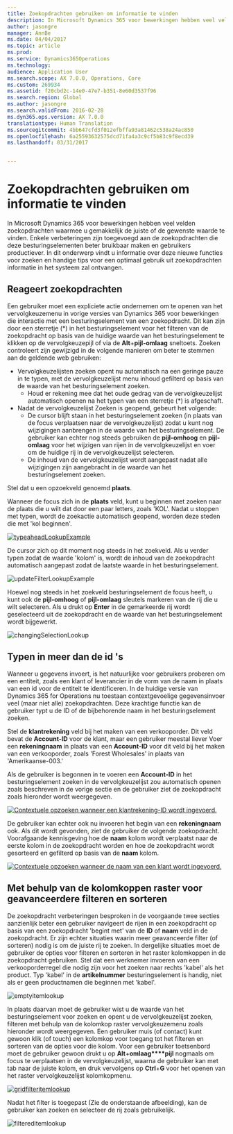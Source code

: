 ```yaml
---
title: Zoekopdrachten gebruiken om informatie te vinden
description: In Microsoft Dynamics 365 voor bewerkingen hebben veel velden zoekopdrachten waarmee u gemakkelijk de juiste of de gewenste waarde te vinden. Enkele verbeteringen zijn toegevoegd aan de zoekopdrachten die deze besturingselementen beter bruikbaar maken en gebruikers productiever. In dit onderwerp vindt u informatie over deze nieuwe functies voor zoeken en handige tips voor een optimaal gebruik uit zoekopdrachten informatie in het systeem zal ontvangen.
author: jasongre
manager: AnnBe
ms.date: 04/04/2017
ms.topic: article
ms.prod: 
ms.service: Dynamics365Operations
ms.technology: 
audience: Application User
ms.search.scope: AX 7.0.0, Operations, Core
ms.custom: 269934
ms.assetid: f20cbd2c-14e0-47e7-b351-8e60d3537f96
ms.search.region: Global
ms.author: jasongre
ms.search.validFrom: 2016-02-28
ms.dyn365.ops.version: AX 7.0.0
translationtype: Human Translation
ms.sourcegitcommit: 4bb647cfd3f012efbffa93a81462c538a24ac850
ms.openlocfilehash: 6a25593632575dcd71fa4a3c9cf5b83c9f8ecd39
ms.lasthandoff: 03/31/2017


---
```


# <a name="use-lookups-to-find-information"></a>Zoekopdrachten gebruiken om informatie te vinden

In Microsoft Dynamics 365 voor bewerkingen hebben veel velden zoekopdrachten waarmee u gemakkelijk de juiste of de gewenste waarde te vinden. Enkele verbeteringen zijn toegevoegd aan de zoekopdrachten die deze besturingselementen beter bruikbaar maken en gebruikers productiever. In dit onderwerp vindt u informatie over deze nieuwe functies voor zoeken en handige tips voor een optimaal gebruik uit zoekopdrachten informatie in het systeem zal ontvangen.  

<a name="responsive-lookups"></a>Reageert zoekopdrachten
------------------

Een gebruiker moet een expliciete actie ondernemen om te openen van het vervolgkeuzemenu in vorige versies van Dynamics 365 voor bewerkingen die interactie met een besturingselement van een zoekopdracht. Dit kan zijn door een sterretje (\*) in het besturingselement voor het filteren van de zoekopdracht op basis van de huidige waarde van het besturingselement te klikken op de vervolgkeuzepijl of via de **Alt**+**pijl-omlaag** sneltoets. Zoeken controleert zijn gewijzigd in de volgende manieren om beter te stemmen aan de geldende web gebruiken:

-   Vervolgkeuzelijsten zoeken opent nu automatisch na een geringe pauze in te typen, met de vervolgkeuzelijst menu inhoud gefilterd op basis van de waarde van het besturingselement zoeken.
    -   Houd er rekening mee dat het oude gedrag van de vervolgkeuzelijst automatisch openen na het typen van een sterretje (\*) is afgeschaft.
-   Nadat de vervolgkeuzelijst Zoeken is geopend, gebeurt het volgende:
    -   De cursor blijft staan in het besturingselement zoeken (in plaats van de focus verplaatsen naar de vervolgkeuzelijst) zodat u kunt nog wijzigingen aanbrengen in de waarde van het besturingselement. De gebruiker kan echter nog steeds gebruiken de **pijl-omhoog** en **pijl-omlaag** voor het wijzigen van rijen in de vervolgkeuzelijst en voer om de huidige rij in de vervolgkeuzelijst selecteren.
    -   De inhoud van de vervolgkeuzelijst wordt aangepast nadat alle wijzigingen zijn aangebracht in de waarde van het besturingselement zoeken.

Stel dat u een opzoekveld genoemd **plaats**. 

Wanneer de focus zich in de **plaats** veld, kunt u beginnen met zoeken naar de plaats die u wilt dat door een paar letters, zoals 'KOL'.  Nadat u stoppen met typen, wordt de zoekactie automatisch geopend, worden deze steden die met 'kol beginnen'. 

[![typeaheadLookupExample](./media/typeaheadlookupexample.png)](./media/typeaheadlookupexample.png) 

De cursor zich op dit moment nog steeds in het zoekveld. Als u verder typen zodat de waarde 'kolom' is, wordt de inhoud van de zoekopdracht automatisch aangepast zodat de laatste waarde in het besturingselement. 

![updateFilterLookupExample](./media/updatefilterlookupexample.png) 

Hoewel nog steeds in het zoekveld besturingselement de focus heeft, u kunt ook de **pijl-omhoog** of **pijl-omlaag** sleutels markeren van de rij die u wilt selecteren. Als u drukt op **Enter** in de gemarkeerde rij wordt geselecteerd uit de zoekopdracht en de waarde van het besturingselement wordt bijgewerkt. 

![changingSelectionLookup](./media/changingselectionlookup.png)

## <a name="typing-in-more-than-ids"></a>Typen in meer dan de id 's
Wanneer u gegevens invoert, is het natuurlijke voor gebruikers proberen om een entiteit, zoals een klant of leverancier in de vorm van de naam in plaats van een id voor de entiteit te identificeren. In de huidige versie van Dynamics 365 for Operations nu toestaan contextgevoelige gegevensinvoer veel (maar niet alle) zoekopdrachten. Deze krachtige functie kan de gebruiker typt u de ID of de bijbehorende naam in het besturingselement zoeken. 

Stel de **klantrekening** veld bij het maken van een verkooporder. Dit veld bevat de **Account-ID** voor de klant, maar een gebruiker meestal liever Voer een **rekeningnaam** in plaats van een **Account-ID** voor dit veld bij het maken van een verkooporder, zoals 'Forest Wholesales' in plaats van 'Amerikaanse-003.'

Als de gebruiker is begonnen in te voeren een **Account-ID** in het besturingselement zoeken in de vervolgkeuzelijst zou automatisch openen zoals beschreven in de vorige sectie en de gebruiker ziet de zoekopdracht zoals hieronder wordt weergegeven.

[![Contextuele opzoeken wanneer een klantrekening-ID wordt ingevoerd.](./media/howtocontextuallookups-1.png)](./media/howtocontextuallookups-1.png)

De gebruiker kan echter ook nu invoeren het begin van een **rekeningnaam** ook. Als dit wordt gevonden, ziet de gebruiker de volgende zoekopdracht. Voorafgaande kennisgeving hoe de **naam** kolom wordt verplaatst naar de eerste kolom in de zoekopdracht worden en hoe de zoekopdracht wordt gesorteerd en gefilterd op basis van de **naam** kolom.

[![Contextuele opzoeken wanneer de naam van een klant wordt ingevoerd.](./media/howtocontextuallookups-2.png)](./media/howtocontextuallookups-2.png)

## <a name="using-grid-column-headers-for-more-advanced-filtering-and-sorting"></a>Met behulp van de kolomkoppen raster voor geavanceerdere filteren en sorteren
De zoekopdracht verbeteringen besproken in de voorgaande twee secties aanzienlijk beter een gebruiker navigeert de rijen in een zoekopdracht op basis van een zoekopdracht 'begint met' van de **ID** of **naam** veld in de zoekopdracht. Er zijn echter situaties waarin meer geavanceerde filter (of sorteren) nodig is om de juiste rij te zoeken. In dergelijke situaties moet de gebruiker de opties voor filteren en sorteren in het raster kolomkoppen in de zoekopdracht gebruiken. Stel dat een werknemer invoeren van een verkooporderregel die nodig zijn voor het zoeken naar rechts 'kabel' als het product. Typ 'kabel' in de **artikelnummer** besturingselement is handig, niet als er geen productnamen die beginnen met 'kabel'. 

![emptyitemlookup](./media/emptyitemlookup.png) 

In plaats daarvan moet de gebruiker wist u de waarde van het besturingselement voor zoeken en opent u de vervolgkeuzelijst zoeken, filteren met behulp van de kolomkop raster vervolgkeuzemenu zoals hieronder wordt weergegeven. Een gebruiker muis (of contact) kunt gewoon klik (of touch) een kolomkop voor toegang tot het filteren en sorteren van de opties voor die kolom. Voor een gebruiker toetsenbord moet de gebruiker gewoon drukt u op **Alt**+**omlaag****pijl** nogmaals om focus te verplaatsen in de vervolgkeuzelijst, waarna de gebruiker kan met tab naar de juiste kolom, en druk vervolgens op **Ctrl**+**G** voor het openen van het raster vervolgkeuzelijst kolomkopmenu. 

[![gridfilteritemlookup](./media/gridfilteritemlookup.png)](./media/gridfilteritemlookup.png) 

Nadat het filter is toegepast (Zie de onderstaande afbeelding), kan de gebruiker kan zoeken en selecteer de rij zoals gebruikelijk. 

![filtereditemlookup](./media/filtereditemlookup.png)


